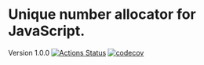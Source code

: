 # Unique number allocator for JavaScript.

Version 1.0.0 [![Actions Status](https://github.com/redboltz/number-allocator/workflows/CI/badge.svg)](https://github.com/redboltz/number-allocator/actions)
[![codecov](https://codecov.io/gh/redboltz/number-allocator/branch/master/graph/badge.svg)](https://codecov.io/gh/redboltz/number-allocator)
